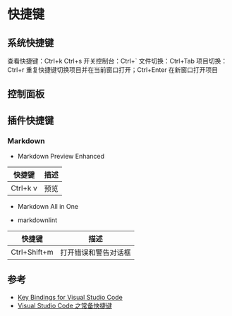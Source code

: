 # 快捷键

## 系统快捷键

查看快捷键：Ctrl+k Ctrl+s
开关控制台：Ctrl+`
文件切换：Ctrl+Tab
项目切换：Ctrl+r 重复快捷键切换项目并在当前窗口打开；Ctrl+Enter 在新窗口打开项目

## 控制面板

## 插件快捷键

### Markdown

* Markdown Preview Enhanced

| 快捷键    | 描述 |
| -------- | ---- |
| Ctrl+k v | 预览 |

* Markdown All in One

* markdownlint

| 快捷键 | 描述 |
| ----- | ---- |
| Ctrl+Shift+m | 打开错误和警告对话框 |

## 参考

* [Key Bindings for Visual Studio Code](https://code.visualstudio.com/docs/getstarted/keybindings)
* [Visual Studio Code 之常备快捷键](https://blog.csdn.net/u010019717/article/details/50443970)